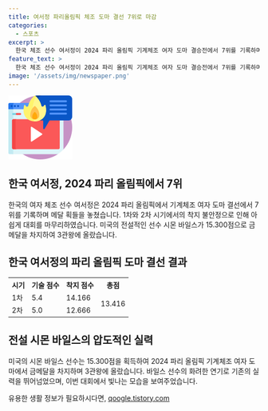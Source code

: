```yaml
---
title: 여서정 파리올림픽 체조 도마 결선 7위로 마감
categories:
  - 스포츠
excerpt: >
  한국 체조 선수 여서정이 2024 파리 올림픽 기계체조 여자 도마 결승전에서 7위를 기록하며 메달 획득에 실패했다. 이전 올림픽에서 동메달을 획득한 여서정은 착지 실수로 인해 이번 대회에서는 성공을 거두지 못했다. 미국의 시몬 바일스가 압도적인 실력으로 금메달을 획득하여 3관왕에 올랐으며, 여서정의 아쉬움을 더했다.
feature_text: >
  한국 체조 선수 여서정이 2024 파리 올림픽 기계체조 여자 도마 결승전에서 7위를 기록하며 메달 획득에 실패했다. 이전 올림픽에서 동메달을 획득한 여서정은 착지 실수로 인해 이번 대회에서는 성공을 거두지 못했다. 미국의 시몬 바일스가 압도적인 실력으로 금메달을 획득하여 3관왕에 올랐으며, 여서정의 아쉬움을 더했다.
image: '/assets/img/newspaper.png'
---
```


<p><img src="/assets/img/news.png" alt="rentncar 속보" /></p>

<h2 data-ke-size="size26">한국 여서정, 2024 파리 올림픽에서 7위</h2>

<p data-ke-size="size16">한국의 여자 체조 선수 여서정은 2024 파리 올림픽에서 기계체조 여자 도마 결선에서 7위를 기록하며 메달 획들을 놓쳤습니다. 1차와 2차 시기에서의 착지 불안정으로 인해 아쉽게 대회를 마무리하였습니다. 미국의 전설적인 선수 시몬 바일스가 15.300점으로 금메달을 차지하여 3관왕에 올랐습니다.</p>

<h2 data-ke-size="size26">한국 여서정의 파리 올림픽 도마 결선 결과</h2>

<table>
    <tr>
        <th>시기</th>
        <th>기술 점수</th>
        <th>착지 점수</th>
        <th>총점</th>
    </tr>
    <tr>
        <td>1차</td>
        <td>5.4</td>
        <td>14.166</td>
        <td rowspan="2">13.416</td>
    </tr>
    <tr>
        <td>2차</td>
        <td>5.0</td>
        <td>12.666</td>
    </tr>
</table>

<h2 data-ke-size="size26">전설 시몬 바일스의 압도적인 실력</h2>

<p data-ke-size="size16">미국의 시몬 바일스 선수는 15.300점을 획득하여 2024 파리 올림픽 기계체조 여자 도마에서 금메달을 차지하며 3관왕에 올랐습니다. 바일스 선수의 화려한 연기로 기존의 실력을 뛰어넘었으며, 이번 대회에서 빛나는 모습을 보여주었습니다.</p>
유용한 생활 정보가 필요하시다면, <a href="https://qoogle.tistory.com" rel="dofollow">qoogle.tistory.com</a>


